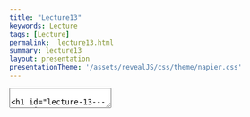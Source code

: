 ```yaml
---
title: "Lecture13"
keywords: Lecture
tags: [Lecture]
permalink:  lecture13.html
summary: lecture13
layout: presentation
presentationTheme: '/assets/revealJS/css/theme/napier.css' 
---
```


<section data-markdown data-separator="^\n---\n$" data-separator-vertical="^\n--\n$">
<textarea data-template>

# Lecture 13 - Steering Behaviors
### SET09121 - Games Engineering

<br><br>
Thomas Methven
<br>
(Original material by Kevin Chalmers and Sam Serrels)

School of Computing. Edinburgh Napier University


---

# Recommended Reading


- Artificial Intelligence for Games. Second Edition. Millington and Funge (2009).
- Whole chapter on steering behaviours.

![image](assets/images/ai_book.jpg)<!-- .element width="30%" -->


---

## Review - Background Knowledge


---

# Review - AI Techniques

- There are numerous usable AI techniques applicable to games development.
    - Classical, deterministic techniques - popular.
    - Academic, non-deterministic techniques - useful in some areas.
- Different techniques accomplish different aspects of game behaviour.
    - Movement.
    - Decision making.
    - Strategy.
    - Learning.
- Today we will look at the basics of movement via steering behaviours.


---

# Review - Working with Vectors

- We have dealt with vectors for a long time now.
    - Hopefully you understand them!
- Steering behaviours rely on vector operations.
    - We are generally trying to work out positions and velocity to move entities in a certain manner.
- We will be performing numerous vector operations to support our steering behaviours.
    - Adding and subtracting vectors.
    - Getting the length of a vector.
    - Normalizing a vector.
    - Converting vectors to angles.


---

# Review - Basic Physics/Movement

- Steering behaviours work with our physics engine.
- Steering behaviours output a direction of travel.
    - And a rotation if you want to use it.
- We use this output to influence our entities.
    - We can set the velocity directly.
    - We can apply the output as a force.
- Remember:
    - Our physics engine is concerned with object movement.
    - Our steering behaviours are also concerned with object movement.
    - Therefore, combining the two is a good idea.


---

## Steering Behaviours


---

# What are Steering Behaviours?

- Steering behaviours are an AI technique that lets us program basic movement.
    - Movement is often considered the base ability of a game AI.
- Steering behaviours are actually very simple.
    - They work on basic object positioning and rotation.
- They provide an output which tells a game character which way to move.
    - This can be considered the velocity of an entity.
- There are numerous examples (see the recommended reading):
    - Seek
    - Flee
    - Arrive
    - Avoid obstacle
    - etc.


---

# Example - Flocking



---

# Example - Flocking

<iframe width="1400" height="800" src="https://www.youtube.com/embed/QbUPfMXXQIY" frameborder="0" allow="accelerometer; autoplay; encrypted-media; gyroscope; picture-in-picture" allowfullscreen></iframe>


---

# Example - Game

<iframe width="1400" height="800" src="https://www.youtube.com/embed/J2hI_eGGmzg" frameborder="0" allow="accelerometer; autoplay; encrypted-media; gyroscope; picture-in-picture" allowfullscreen></iframe>


---

# Steering Behaviours

- There are many steering behaviours out there.
    - Refer to the AI book for some of the most useful.
- You can even define your own if you like.
- We will only look at four:
 - **Seek** : move towards a target.
 - **Flee** : run away from a target.
 - **Arrive** :   move towards a target and stop within a certain range.
 - **Face** : face the target.


---

# Seek


- Very simple idea.
- Move towards a target.
- Calculation: 

$$ d = target - position $$

$$v = \hat{d} \times speed$$

![image](assets/images/seek.png)


---

# Flee

- Also simple - effectively the inverse of seek.
- Run away from a target.
- Calculation: 

$$d = position - target$$

$$v = \hat{d} \times speed$$

![image](assets/images/flee.png)


---

# Arrive

- Seek, but with a stopping distance to stop the wiggle.
- Move towards target and stop when within a given distance.
- Calculation: 

$$d = target - position $$

$$ ||d|| \leq radius \implies v = 0 $$

$$ ||d|| > radius \implies v = \hat{d} \times speed $$


![image](assets/images/arrive.png)


---

# Face

- A rotational steer.
- Turn to face a target.
- Calculation (simplified - there are more checks to do):

$$d = target - position $$

$$\theta = \arctan(y, x) $$

$$r = (\theta - orientation) * rot\_speed$$

![image](assets/images/face.png)


---

# Steering Behaviours in Our Engine

- We want to build a reusable technique for steering behaviours.
    - We want reusable so we can program as many steering behaviours as we like.
- We will not be creating or using any particular pattern or data structure approach this time.
    - A steering behaviour is just a steering behaviour.
- If you like you can go further and combine steering behaviours within a single steering behaviour.
    - See weighted/combined behaviours in the recommended reading. Steering Behaviour Interface




---

# Steering Behaviour Interface

- `steering_behaviour` is our base interface (or virtual class in C++ terms).
- It only declares one pure virtual method:
    - `get_steering`
- `get_steering` performs the necessary calculation for the defined steering behaviour and outputs a `steering_output`.

![image](assets/images/steering_interface.png)


---

# Steering Output struct

- `steering_output` declares two values.
- `direction`: :   the vector we want to travel in.
- `rotation`: :   the angle we want to turn.
- Results from `get_steering` are put in here.
- We will not use rotation in the practical, but it is there if you need it.

![image](assets/images/steering_output.png)


---

# Example - Seek

- We have two entities:
    - `target` and `character`.
- We have `max_speed`.
- `get_steering` is:


```cpp
steering_output output;
output.direction = target.get_position() - character.get_position();
output.direction = normalize(output.direction);
output.direction *= max_speed;
output.rotation = 0.0f;
return output;
```

![image](assets/images/seek_class.png)


---

# Example - Flee


- We have two entities:
    - `target` and `character`.
- We have `max_speed`.
- `get_steering` is:

```cpp
steering_output output;
output.direction = character.get_position() - target.get_position();
output.direction = normalize(output.direction);
output.direction *= max_speed;
output.rotation = 0.0f;
return output;
```

![image](assets/images/flee_class.png)


---

# Combining Steering, Decisions, and State

- Next we are going to discuss decision making and behaviour control using state machines and decision trees.
- We will be looking at combining these ideas to create a sophisticated looking AI.
    - We will look at this in more detail next week.
- The idea we will look at is when we make a decision (via a decision tree) we will change state.
    - For example, if we decide we are under attack we change our state to engage.
- We can consider that the behavioural states also contain a steering behaviour if necessary.
    - For example having a seek state.


---

# Example - The Sophisticated Guard

- The guard has some basic actions:
    - The guard patrols between point A and point B.
    - The guard has a 20% chance of stopping while patrolling.
    - If the guard is shot at, the guard will stop patrolling, engage the player, and fire back.
    - If the guard sees the player, the guard will engage the player.
    - If engaged and the player is far away, the guard will seek the player.
    - If health is low, the guard will flee from the player.
    - If the guard loses sight of the player, the guard will return to patrolling between point A and point B.


---

# Example - The Sophisticated Guard Diagram
![image](assets/images/sophisticated_guard.png)


---

# Combining Steering Behaviours

- We can also combine steering behaviours to create more elaborate movement.
    - This is how flocking works.
- Remember that we can add vectors together quite happily.
    - This will give us a mean direction of travel.
- We can combine steering behaviours normally.
    - For example combined seek and face.
- Or we can weight the steering behaviours.
    - 0.8 seek.
    - 0.1 align.
    - 0.1 obstacle avoidance.


---

# Comments on Steering

- Steering behaviours are very simple.
    - They are also very fast to calculate.
- They can also be very powerful.
    - Combining steering behaviours can lead to rich, complicated movement.
- They also underpin the basis of many AI techniques.
    - Path finding uses a path following steering behaviour.
    - State machines and decision trees can determine which steering behaviour to perform.
- Steering behaviours by themselves can lead to weird behaviour.
    - Remember some of the path finding examples.


---

# Summary

- As always, we have only really scratched the surface of steering behaviours.
    - There are numerous other behaviours out there.
- Basic steering is good, but quite simple.
- We normally want to combine behaviours.
    - Weighted.
    - Flocking.
- Consider what behaviour you want, and just program the movement.
    - Do not worry about complexities.
